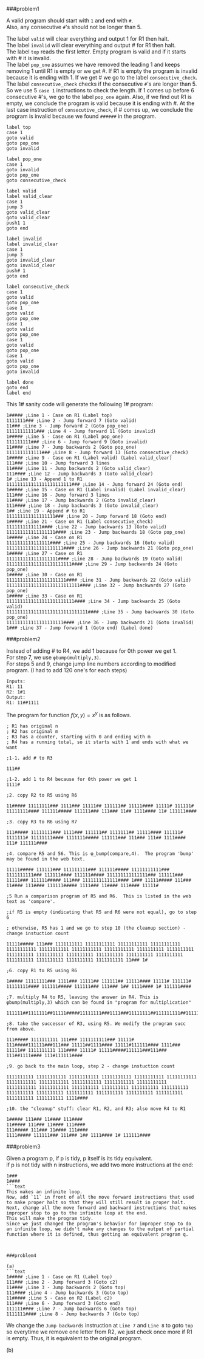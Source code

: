###problem1

A valid program should start with `1` and end with `#`.  
Also, any consecutive `#`'s should not be longer than 5.

The label `valid` will clear everything and output 1 for R1 then halt.  
The label `invalid` will clear everything and output # for R1 then halt.  
The label `top` reads the first letter. Empty program is valid and if it starts with # it is invalid.  
The label `pop_one` assumes we have removed the leading 1 and keeps removing 1 until R1 is empty or we get #. If R1 is empty the program is invalid because it is ending with 1. If we get # we go to the label `consecutive_check`.
The label `consecutive_check` checks if the consecutive `#`'s are longer than 5. So we use 5 `case 1` instructions to check the length. If 1 comes up before 6 consecutive #'s, we go to the label `pop_one` again. Also, if we find out R1 is empty, we conclude the program is valid because it is ending with #. At the last case instruction of `consecutive_check`, if # comes up, we conclude the program is invalid because we found `######` in the program.

```text
label top
case 1
goto valid
goto pop_one
goto invalid

label pop_one
case 1
goto invalid
goto pop_one
goto consecutive_check

label valid
label valid_clear
case 1
jump 3
goto valid_clear
goto valid_clear
push1 1
goto end

label invalid
label invalid_clear
case 1
jump 3
goto invalid_clear
goto invalid_clear
push# 1
goto end

label consecutive_check
case 1
goto valid
goto pop_one
case 1
goto valid
goto pop_one
case 1
goto valid
goto pop_one
case 1
goto valid
goto pop_one
case 1
goto valid
goto pop_one
goto invalid

label done
goto end
label end
```

This 1# sanity code will generate the following 1# program:

```text
1##### ;Line 1 - Case on R1 (Label top)
1111111### ;Line 2 - Jump forward 7 (Goto valid)
11### ;Line 3 - Jump forward 2 (Goto pop_one)
11111111111### ;Line 4 - Jump forward 11 (Goto invalid)
1##### ;Line 5 - Case on R1 (Label pop_one)
111111111### ;Line 6 - Jump forward 9 (Goto invalid)
11#### ;Line 7 - Jump backwards 2 (Goto pop_one)
1111111111111### ;Line 8 - Jump forward 13 (Goto consecutive_check)
1##### ;Line 9 - Case on R1 (Label valid) (Label valid_clear)
111### ;Line 10 - Jump forward 3 lines
11#### ;Line 11 - Jump backwards 2 (Goto valid_clear)
111#### ;Line 12 - Jump backwards 3 (Goto valid_clear)
1# ;Line 13 - Append 1 to R1
111111111111111111111111### ;Line 14 - Jump forward 24 (Goto end)
1##### ;Line 15 - Case on R1 (Label invalid) (Label invalid_clear)
111### ;Line 16 - Jump forward 3 lines
11#### ;Line 17 - Jump backwards 2 (Goto invalid_clear)
111#### ;Line 18 - Jump backwards 3 (Goto invalid_clear)
1## ;Line 19 - Append # to R1
111111111111111111### ;Line 20 - Jump forward 18 (Goto end)
1##### ;Line 21 - Case on R1 (Label consecutive_check)
1111111111111#### ;Line 22 - Jump backwards 13 (Goto valid)
111111111111111111#### ;Line 23 - Jump backwards 18 (Goto pop_one)
1##### ;Line 24 - Case on R1
1111111111111111#### ;Line 25 - Jump backwards 16 (Goto valid)
111111111111111111111#### ;Line 26 - Jump backwards 21 (Goto pop_one)
1##### ;Line 27 - Case on R1
1111111111111111111#### ;Line 28 - Jump backwards 19 (Goto valid)
111111111111111111111111#### ;Line 29 - Jump backwards 24 (Goto pop_one)
1##### ;Line 30 - Case on R1
1111111111111111111111#### ;Line 31 - Jump backwards 22 (Goto valid)
111111111111111111111111111#### ;Line 32 - Jump backwards 27 (Goto pop_one)
1##### ;Line 33 - Case on R1
1111111111111111111111111#### ;Line 34 - Jump backwards 25 (Goto valid)
111111111111111111111111111111#### ;Line 35 - Jump backwards 30 (Goto pop_one)
111111111111111111111#### ;Line 36 - Jump backwards 21 (Goto invalid)
1### ;Line 37 - Jump forward 1 (Goto end) (Label done)
```  

###problem2

Instead of adding # to R4, we add 1 because for 0th power we get 1.  
For step 7, we use `φbump(multiply,3)`.  
For steps 5 and 9, change jump line numbers according to modified program.
(I had to add 120 one's for each steps)
```text
Inputs:
R1: 11
R2: 1#1
Output:
R1: 11##1111
```

The program for function $f(x,y) = x^y$ is as follows.

```text
; R1 has original n
; R2 has original m
; R3 has a counter, starting with 0 and ending with m
; R4 has a running total, so it starts with 1 and ends with what we want

;1-1. add # to R3

111##

;1-2. add 1 to R4 because for 0th power we get 1
1111# 

;2. copy R2 to R5 using R6

11##### 11111111### 1111### 11111## 111111## 11111#### 11111# 111111# 11111111#### 111111##### 111111### 111### 11## 1111#### 11# 111111####

;3. copy R3 to R6 using R7

111##### 11111111### 1111### 111111## 1111111## 11111#### 111111# 1111111# 11111111#### 1111111##### 111111### 111### 111## 1111#### 111# 111111####

;4. compare R5 and 56. This is φ_bump(compare,4).  The program 'bump' may be found in the web text.

11111##### 111111### 111111111### 111111##### 11111111111### 1111111111### 111111#### 111111##### 111111111111111### 111111### 11111### 111111##### 111### 1111111111111#### 1### 11111##### 111### 11#### 111#### 111111##### 1111### 11#### 111#### 11111#

;5 Run a comparison program of R5 and R6.  This is listed in the web text as 'compare'.

;if R5 is empty (indicating that R5 and R6 were not equal), go to step 6

; otherwise, R5 has 1 and we go to step 10 (the cleanup section) - change instuction count

11111##### 111### 1111111111 11111111111 11111111111 11111111111 11111111111 11111111111 11111111111 11111111111 1111111111 1111111111 1111111111 1111111111 1111111111 1111111111 1111111111 1111111111 1111111111 1111111111 1111111111 1111111111 11### 1#

;6. copy R1 to R5 using R6

1##### 11111111### 1111### 11111## 111111## 11111#### 11111# 111111# 11111111#### 111111##### 111111### 111### 1## 1111#### 1# 111111####

;7. multiply R4 to R5, leaving the answer in R4. This is φbump(multiply,3) which can be found in "program for multiplication"

111111##1111111##11111#####11111111###1111###11111111##111111111##11111####11111111#111111111#11111111####111111111#####111111###111###11111##1111####11111#111111####111111#####11111111###1111###111111111##1111111111##11111####111111111#1111111111#11111111####1111111111#####111111###111###111111##1111####111111#111111####11111111#####111111###111111111###111111111#####11111111111###1111111111###111111####111111111#####111111111111111###111111###11111###111111111#####111###1111111111111####1###11111111#####111###11####111####111111111#####1111###11####111####11111111#11111111#####111###11111111111111111111111111111111111111111111111111111111111111111111111111111111111111111###1111#1111#####11111111###1111###11111111##111111111##11111####11111111#111111111#11111111####111111111#####111111###111###1111##1111####1111#111111####1111111#####111###111111###111111111###11111111#####11111111111111111111111111111111111###11111111111111111111111111###111111111111111111111111111###11111111#####11111111111111111111111###1111111111111111111111111111###111111111111111111111###11111111#####111111111111111111111###111111111111111111###1111111111111111111###1111111#####111###111111###111111111###11111111#####11111111111###1111111111111111###111111111###11111111#####1111111111111###1111111111###11111111111###11111111#####111###11111111###1###111111111#111111111111111111111111111111111####111111111##11111111111111111111111111111111111####111111111#111111111111111111111####111111111##11111111111111111111111####1###111111111#####111111###111###1111111##1111####1111111#111111####111111#####1111111111111###1111111111###11111111#111111#####111111###111###11111111##1111####11111111#111111####1111###11111111##1111111111111####11111111#11111111#####111111###111###111111##1111####111111#111111####11111111111111111111111111111111111111111111111111111111111111111111111111111111111111111111111111111111111111111111111111111111111111111111111111####1111#####111###11####111####11111#####111###11####111####111111#####111###11####111####1111111#####111111###111###1111##1111####1111#111111####

;8. take the successor of R3, using R5. We modify the program succ from above.

111##### 1111111111 111### 1111111111### 11111# 111#####111111###111### 11111##1111#### 11111#111111#### 1111### 11111## 1111111111 111#### 11111# 11111#####111111###111### 111##1111#### 111#111111####

;9. go back to the main loop, step 2 - change instuction count

1111111111 11111111111 11111111111 11111111111 11111111111 11111111111 11111111111 11111111111 11111111111 11111111111 11111111111 11111111111 11111111111 1111111111 1111111111 1111111111 1111111111 1111111111 1111111111 1111111111 1111111111 1111111111 1111111111 1111111111 1111111111 1111####

;10. the "cleanup" stuff: clear R1, R2, and R3; also move R4 to R1

1##### 111### 11#### 111####
11##### 111### 11#### 111####
111##### 111### 11#### 111####
1111##### 111111### 111### 1## 1111#### 1# 111111####

```  

###problem3

Given a program p, if p is tidy, p itself is its tidy equivalent.  
if p is not tidy with n instructions, we add two more instructions at the end:  
```text
1###
1####
```text  
This makes an infinite loop.  
Now, add `11` in front of all the move forward instructions that used to make proper halt so that they will still result in proper halt.  
Next, change all the move forward and backward instructions that makes improper stop to go to the infinite loop at the end.  
This will make the program tidy.  
Since we just changed the program's behavior for improper stop to do an infinite loop, we didn't make any changes to the output of partial function where it is defined, thus getting an equivalent program q.  

  

###problem4

(a)
```text  
1##### ;Line 1 - Case on R1 (Label top)
111### ;Line 2 - Jump forward 3 (Goto c2)
11#### ;Line 3 - Jump backwards 2 (Goto top)
111#### ;Line 4 - Jump backwards 3 (Goto top)
11##### ;Line 5 - Case on R2 (Label c2)
111### ;Line 6 - Jump forward 3 (Goto end)
111111#### ;Line 7 - Jump backwards 6 (Goto top)
1111111#### ;Line 8 - Jump backwards 7 (Goto top)
```
We change the `Jump backwards` instruction at `Line 7` and `Line 8` to goto `top` so everytime we remove one letter from R2, we just check once more if R1 is empty. Thus, it is equivalent to the original program.  
  
(b) 